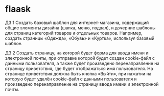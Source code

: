 # flaask
ДЗ 1
Создать базовый шаблон для интернет-магазина, содержащий общие элементы дизайна (шапка, меню, подвал), 
и дочерние шаблоны для страниц категорий товаров и отдельных товаров. Например, создать страницы «Одежда», «Обувь» и
 «Куртка», используя базовый шаблон.

ДЗ 2
Создать страницу, на которой будет форма для ввода имени и электронной почты, при отправке которой будет создан cookie-файл 
с данными пользователя, а также будет произведено перенаправление на страницу приветствия, где будет отображаться имя пользователя.
На странице приветствия должна быть кнопка «Выйти», при нажатии на которую будет удалён cookie-файл
с данными пользователя и произведено перенаправление на страницу ввода имени и электронной почты.
